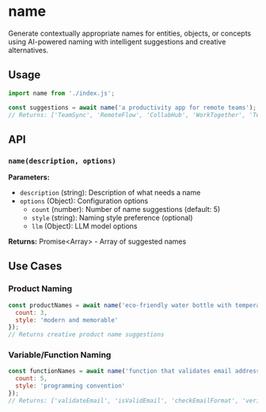 # name

Generate contextually appropriate names for entities, objects, or concepts using AI-powered naming with intelligent suggestions and creative alternatives.

## Usage

```javascript
import name from './index.js';

const suggestions = await name('a productivity app for remote teams');
// Returns: ['TeamSync', 'RemoteFlow', 'CollabHub', 'WorkTogether', 'TeamBridge']
```

## API

### `name(description, options)`

**Parameters:**
- `description` (string): Description of what needs a name
- `options` (Object): Configuration options
  - `count` (number): Number of name suggestions (default: 5)
  - `style` (string): Naming style preference (optional)
  - `llm` (Object): LLM model options

**Returns:** Promise<Array<string>> - Array of suggested names

## Use Cases

### Product Naming
```javascript
const productNames = await name('eco-friendly water bottle with temperature display', {
  count: 3,
  style: 'modern and memorable'
});
// Returns creative product name suggestions
```

### Variable/Function Naming
```javascript
const functionNames = await name('function that validates email addresses and returns boolean', {
  count: 5,
  style: 'programming convention'
});
// Returns: ['validateEmail', 'isValidEmail', 'checkEmailFormat', 'verifyEmailAddress', 'emailIsValid']
```
